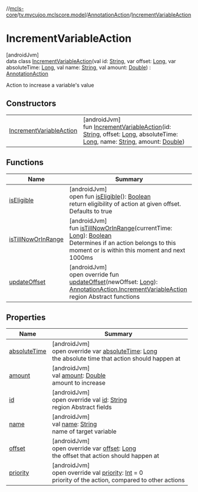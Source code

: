 //[mcls-core](../../../../index.md)/[tv.mycujoo.mclscore.model](../../index.md)/[AnnotationAction](../index.md)/[IncrementVariableAction](index.md)

# IncrementVariableAction

[androidJvm]\
data class [IncrementVariableAction](index.md)(val id: [String](https://kotlinlang.org/api/latest/jvm/stdlib/kotlin/-string/index.html), var offset: [Long](https://kotlinlang.org/api/latest/jvm/stdlib/kotlin/-long/index.html), var absoluteTime: [Long](https://kotlinlang.org/api/latest/jvm/stdlib/kotlin/-long/index.html), val name: [String](https://kotlinlang.org/api/latest/jvm/stdlib/kotlin/-string/index.html), val amount: [Double](https://kotlinlang.org/api/latest/jvm/stdlib/kotlin/-double/index.html)) : [AnnotationAction](../index.md)

Action to increase a variable's value

## Constructors

| | |
|---|---|
| [IncrementVariableAction](-increment-variable-action.md) | [androidJvm]<br>fun [IncrementVariableAction](-increment-variable-action.md)(id: [String](https://kotlinlang.org/api/latest/jvm/stdlib/kotlin/-string/index.html), offset: [Long](https://kotlinlang.org/api/latest/jvm/stdlib/kotlin/-long/index.html), absoluteTime: [Long](https://kotlinlang.org/api/latest/jvm/stdlib/kotlin/-long/index.html), name: [String](https://kotlinlang.org/api/latest/jvm/stdlib/kotlin/-string/index.html), amount: [Double](https://kotlinlang.org/api/latest/jvm/stdlib/kotlin/-double/index.html)) |

## Functions

| Name | Summary |
|---|---|
| [isEligible](../is-eligible.md) | [androidJvm]<br>open fun [isEligible](../is-eligible.md)(): [Boolean](https://kotlinlang.org/api/latest/jvm/stdlib/kotlin/-boolean/index.html)<br>return eligibility of action at given offset. Defaults to true |
| [isTillNowOrInRange](../is-till-now-or-in-range.md) | [androidJvm]<br>fun [isTillNowOrInRange](../is-till-now-or-in-range.md)(currentTime: [Long](https://kotlinlang.org/api/latest/jvm/stdlib/kotlin/-long/index.html)): [Boolean](https://kotlinlang.org/api/latest/jvm/stdlib/kotlin/-boolean/index.html)<br>Determines if an action belongs to this moment or is within this moment and next 1000ms |
| [updateOffset](update-offset.md) | [androidJvm]<br>open override fun [updateOffset](update-offset.md)(newOffset: [Long](https://kotlinlang.org/api/latest/jvm/stdlib/kotlin/-long/index.html)): [AnnotationAction.IncrementVariableAction](index.md)<br>region Abstract functions |

## Properties

| Name | Summary |
|---|---|
| [absoluteTime](absolute-time.md) | [androidJvm]<br>open override var [absoluteTime](absolute-time.md): [Long](https://kotlinlang.org/api/latest/jvm/stdlib/kotlin/-long/index.html)<br>the absolute time that action should happen at |
| [amount](amount.md) | [androidJvm]<br>val [amount](amount.md): [Double](https://kotlinlang.org/api/latest/jvm/stdlib/kotlin/-double/index.html)<br>amount to increase |
| [id](id.md) | [androidJvm]<br>open override val [id](id.md): [String](https://kotlinlang.org/api/latest/jvm/stdlib/kotlin/-string/index.html)<br>region Abstract fields |
| [name](name.md) | [androidJvm]<br>val [name](name.md): [String](https://kotlinlang.org/api/latest/jvm/stdlib/kotlin/-string/index.html)<br>name of target variable |
| [offset](offset.md) | [androidJvm]<br>open override var [offset](offset.md): [Long](https://kotlinlang.org/api/latest/jvm/stdlib/kotlin/-long/index.html)<br>the offset that action should happen at |
| [priority](priority.md) | [androidJvm]<br>open override val [priority](priority.md): [Int](https://kotlinlang.org/api/latest/jvm/stdlib/kotlin/-int/index.html) = 0<br>priority of the action, compared to other actions |

